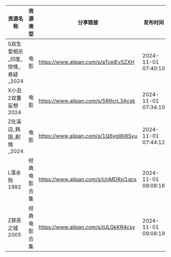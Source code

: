 | 资源名称                 | 资源类型   | 分享链接                                 | 发布时间                |
| -------------------- | ------ | ------------------------------------ | ------------------- |
| S双生爱相杀_印度_惊悚_悬疑_2024 | 电影     | https://www.alipan.com/s/aTcejEvSZXH | 2024-11-01 07:40:10 |
| X小丑2双重妄想2024         | 电影     | https://www.alipan.com/s/5R9crL3Acsk | 2024-11-01 07:34:10 |
| Z在溪边_韩国_剧情_2024      | 电影     | https://www.alipan.com/s/1Q6vgWi8Syu | 2024-11-01 07:44:12 |
| L落水狗1992             | 经典电影合集 | https://www.alipan.com/s/UnMDRxj1gcx | 2024-11-01 09:08:16 |
| Z罪恶之城2005            | 经典电影合集 | https://www.alipan.com/s/iULGkKR4csy | 2024-11-01 09:08:19 |
